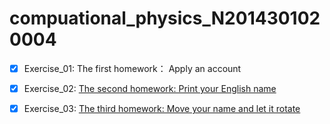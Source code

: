 # compuational_physics_N2014301020004

- [x] Exercise_01: The first homework： Apply an account 

- [x] Exercise_02: [The second homework: Print your English name](https://www.zybuluo.com/zy-0815/note/502553)

- [x] Exercise_03: [The third homework: Move your name and let it rotate](https://www.zybuluo.com/zy-0815/note/511906)


